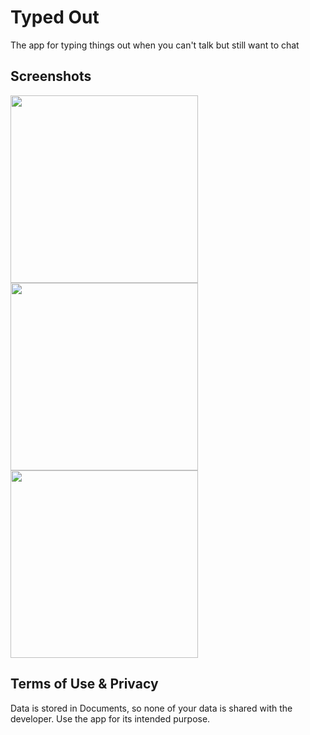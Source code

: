 # Typed Out
The app for typing things out when you can't talk but still want to chat

## Screenshots
<p float="left">
  <img src="https://user-images.githubusercontent.com/57777918/181246974-f05c0e73-35d1-4d84-a0ad-769400f23e5c.PNG" height="300" />
  <img src="https://user-images.githubusercontent.com/57777918/181246930-10f5820d-addd-4b3e-8103-bf63e220e929.PNG" height="300" />
  <img src="https://user-images.githubusercontent.com/57777918/181246969-787ee450-a6f4-4049-8157-7901864b0b42.PNG" height="300" />
</p>

## Terms of Use & Privacy
Data is stored in Documents, so none of your data is shared with the developer. Use the app for its intended purpose.

